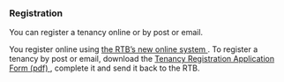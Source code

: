 ###  Registration

You can register a tenancy online or by post or email.

You register online using [ the RTB’s new online system
](https://www.rtb.ie/portal) . To register a tenancy by post or email,
download the [ Tenancy Registration Application Form (pdf)
](https://www.rtb.ie/images/uploads/forms/RTB_form_Tenancy_Reg_Application_%28RTB1%29_June_2022_%282%29.pdf)
, complete it and send it back to the RTB.
